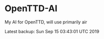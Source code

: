 # OpenTTD-AI
My AI for OpenTTD, will use primarily air

Latest backup: Sun Sep 15 03:43:01 UTC 2019
